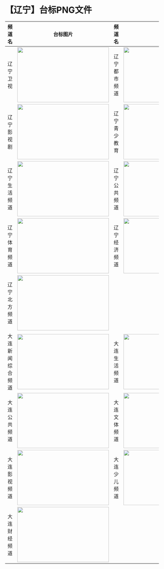 # 【辽宁】台标PNG文件
|频道名|台标图片|频道名|台标图片|
|:---|:---:|:---|:---:|
|辽宁卫视|<img src="https://raw.githubusercontent.com/wanglindl/TVLogo/main/img/Liaoning.png" width="300" height="180">|辽宁都市频道|<img src="https://raw.githubusercontent.com/wanglindl/TVLogo/main/img/Liaoning1.png" width="300" height="180">|
|辽宁影视剧|<img src="https://raw.githubusercontent.com/wanglindl/TVLogo/main/img/Liaoning2.png" width="300" height="180">|辽宁青少教育|<img src="https://raw.githubusercontent.com/wanglindl/TVLogo/main/img/Liaoning3.png" width="300" height="180">|
|辽宁生活频道|<img src="https://raw.githubusercontent.com/wanglindl/TVLogo/main/img/Liaoning4.png" width="300" height="180">|辽宁公共频道|<img src="https://raw.githubusercontent.com/wanglindl/TVLogo/main/img/Liaoning5.png" width="300" height="180">|
|辽宁体育频道|<img src="https://raw.githubusercontent.com/wanglindl/TVLogo/main/img/Liaoning6.png" width="300" height="180">|辽宁经济频道|<img src="https://raw.githubusercontent.com/wanglindl/TVLogo/main/img/Liaoning7.png" width="300" height="180">|
|辽宁北方频道|<img src="https://raw.githubusercontent.com/wanglindl/TVLogo/main/img/Liaoning8.png" width="300" height="180">|
|大连新闻综合频道|<img src="https://raw.githubusercontent.com/wanglindl/TVLogo/main/img/Dalian1.png" width="300" height="180">|大连生活频道|<img src="https://raw.githubusercontent.com/wanglindl/TVLogo/main/img/Dalian2.png" width="300" height="180">|
|大连公共频道|<img src="https://raw.githubusercontent.com/wanglindl/TVLogo/main/img/Dalian3.png" width="300" height="180">|大连文体频道|<img src="https://raw.githubusercontent.com/wanglindl/TVLogo/main/img/Dalian4.png" width="300" height="180">|
|大连影视频道|<img src="https://raw.githubusercontent.com/wanglindl/TVLogo/main/img/Dalian5.png" width="300" height="180">|大连少儿频道|<img src="https://raw.githubusercontent.com/wanglindl/TVLogo/main/img/Dalian6.png" width="300" height="180">|
|大连财经频道|<img src="https://raw.githubusercontent.com/wanglindl/TVLogo/main/img/Dalian7.png" width="300" height="180">|
